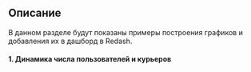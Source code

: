 ## Описание
В данном разделе будут показаны примеры построения графиков и добавления их в дашборд в Redash.

#### 1. Динамика числа пользователей и курьеров